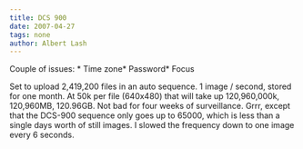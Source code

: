 ```yaml
---
title: DCS 900
date: 2007-04-27
tags: none
author: Albert Lash
---
```

Couple of issues: * Time zone* Password* Focus

Set to upload 2,419,200 files in an auto sequence. 1 image / second, stored for one month. At 50k per file (640x480) that will take up 120,960,000k, 120,960MB, 120.96GB. Not bad for four weeks of surveillance. Grrr, except that the DCS-900 sequence only goes up to 65000, which is less than a single days worth of still images. I slowed the frequency down to one image every 6 seconds.

